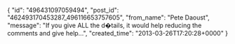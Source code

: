  {
   "id": "496431097059494",
   "post_id": "462493170453287_496116653757605",
   "from_name": "Pete Daoust",
   "message": "If you give ALL the d�tails, it would help reducing the comments and give help...",
   "created_time": "2013-03-26T17:20:28+0000"
 }
